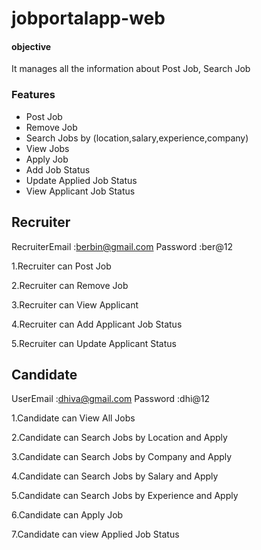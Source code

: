 # jobportalapp-web
#### objective
It manages all the information about Post Job, Search Job

### Features

* Post Job
* Remove Job
* Search Jobs by (location,salary,experience,company)
* View Jobs
* Apply Job
* Add Job Status
* Update Applied Job Status
* View Applicant Job Status

## Recruiter

RecruiterEmail :berbin@gmail.com
Password   :ber@12

1.Recruiter can Post Job

2.Recruiter can Remove Job 

3.Recruiter can View Applicant

4.Recruiter can Add Applicant Job Status

5.Recruiter can Update Applicant Status


## Candidate

UserEmail :dhiva@gmail.com
Password  :dhi@12

1.Candidate can View All Jobs

2.Candidate can Search Jobs by Location and Apply

3.Candidate can Search Jobs by Company and Apply

4.Candidate can Search Jobs by Salary and Apply

5.Candidate can Search Jobs by Experience and Apply

6.Candidate can Apply Job

7.Candidate can view Applied Job Status
